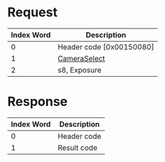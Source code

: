 # Request

| Index Word | Description                                             |
|------------|---------------------------------------------------------|
| 0          | Header code \[0x00150080\]                              |
| 1          | [CameraSelect](Camera_Services#CameraSelect "wikilink") |
| 2          | s8, Exposure                                            |

# Response

| Index Word | Description |
|------------|-------------|
| 0          | Header code |
| 1          | Result code |